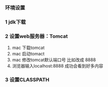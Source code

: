 ### 环境设置
### 1 jdk下载
### 2 设置web服务器：Tomcat
1. mac 下载tomcat
2. mac 启动tomact
3. mac 修改tomcat默认端口号 比如改成 8888
4. 浏览器输入localhost:8888 成功会看到好多内容

### 3 设置CLASSPATH